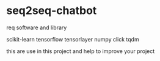 # seq2seq-chatbot
req software and library 


scikit-learn
tensorflow
tensorlayer
numpy
click
tqdm


this are use in this project and help to improve your project
